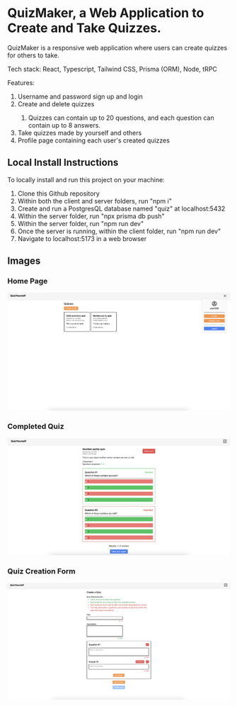 <h1>QuizMaker, a Web Application to Create and Take Quizzes.</h1>
<p>QuizMaker is a responsive web application where users can create quizzes for others to take.</p>
<p>Tech stack: React, Typescript, Tailwind CSS, Prisma (ORM), Node, tRPC</p>
<p>Features:</p>
<ol>
  <li>Username and password sign up and login</li>
  <li>Create and delete quizzes</li>
  <ol>
    <li>Quizzes can contain up to 20 questions, and each question can contain up to 8 answers.</li>
  </ol>
  <li>Take quizzes made by yourself and others</li>
  <li>Profile page containing each user's created quizzes</li>
</ol>

<h2>Local Install Instructions</h2>
<p>To locally install and run this project on your machine:</p>
<ol>
  <li>Clone this Github repository</li>
  <li>Within both the client and server folders, run "npm i"</li>
  <li>Create and run a PostgresQL database named "quiz" at localhost:5432</li>
  <li>Within the server folder, run "npx prisma db push"</li>
  <li>Within the server folder, run "npm run dev"</li>
  <li>Once the server is running, within the client folder, run "npm run dev"</li>
  <li>Navigate to localhost:5173 in a web browser</li>
</ol>

<h2>Images</h2>
<h3>Home Page</h3>
<img src="images&video/HomePage.jpg" />
<h3>Completed Quiz</h3>
<img src="images&video/QuizCompleted.jpg" />
<h3>Quiz Creation Form</h3>
<img src="images&video/QuizCreationForm.jpg" />
